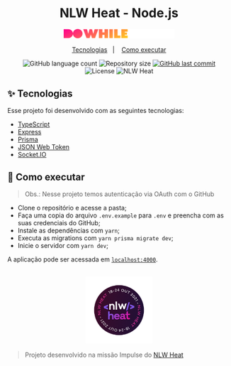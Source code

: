<h1 align="center">NLW Heat - Node.js</h1>

<div align="center">
    <img alt="DoWhile logo" src="./src/assets/logo.svg" width="250px"/>
</div>

<p align="center">
  <a href="#-tecnologias">Tecnologias</a>&nbsp;&nbsp;&nbsp;|&nbsp;&nbsp;&nbsp;
  <a href="#-como-executar">Como executar</a>
</p>

<p align="center">
  <img alt="GitHub language count" src="https://img.shields.io/github/languages/count/pablwoAraujo/node_heat">

  <img alt="Repository size" src="https://img.shields.io/github/repo-size/pablwoAraujo/node_heat">
  
  <a href="https://github.com/pablwoAraujo/node_heat/commits/master">
    <img alt="GitHub last commit" src="https://img.shields.io/github/last-commit/pablwoAraujo/node_heat">
  </a>

  <img alt="License" src="https://img.shields.io/badge/license-MIT-brightgreen">

  <img src="https://img.shields.io/static/v1?label=NLW&message=Heat&color=8257E5&labelColor=000000" alt="NLW Heat" />
</p>

## ✨ Tecnologias

Esse projeto foi desenvolvido com as seguintes tecnologias:

- [TypeScript](https://www.typescriptlang.org/)
- [Express](https://expressjs.com/pt-br/)
- [Prisma](https://www.prisma.io/)
- [JSON Web Token](https://jwt.io/)
- [Socket.IO](https://socket.io/)

## 🚀 Como executar

> Obs.: Nesse projeto temos autenticação via OAuth com o GitHub

- Clone o repositório e acesse a pasta;
- Faça uma copia do arquivo `.env.example` para `.env` e preencha com as suas credenciais do GitHub;
- Instale as dependências com `yarn`;
- Executa as migrations com `yarn prisma migrate dev`;
- Inicie o servidor com `yarn dev`;

A aplicação pode ser acessada em [`localhost:4000`](http://localhost:4000).

<br/>
<div align="center">
  <img alt="nlw heat" src="./src/assets/nlwheat.png" width="150px" />
</div>


> Projeto desenvolvido na missão Impulse do [NLW Heat](https://nextlevelweek.com/)